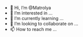 - 👋 Hi, I’m @Matrolya
- 👀 I’m interested in ...
- 🌱 I’m currently learning ...
- 💞️ I’m looking to collaborate on ...
- 📫 How to reach me ...

<!---
Matrolya/Matrolya is a ✨ special ✨ repository because its `README.md` (this file) appears on your GitHub profile.
You can click the Preview link to take a look at your changes.
--->
